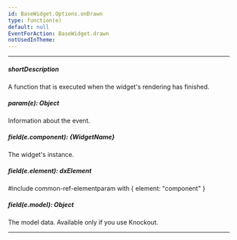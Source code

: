 ```yaml
---
id: BaseWidget.Options.onDrawn
type: function(e)
default: null
EventForAction: BaseWidget.drawn
notUsedInTheme: 
---
```

---
##### shortDescription
A function that is executed when the widget's rendering has finished.

##### param(e): Object
Information about the event.

##### field(e.component): {WidgetName}
The widget's instance.

##### field(e.element): dxElement
#include common-ref-elementparam with { element: "component" }

##### field(e.model): Object
The model data. Available only if you use Knockout.

---
